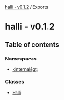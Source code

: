 [halli - v0.1.2](README.md) / Exports

# halli - v0.1.2

## Table of contents

### Namespaces

- [&lt;internal\&gt;](modules/internal_.md)

### Classes

- [Halli](classes/Halli.md)
